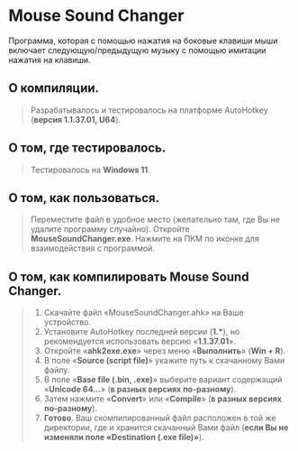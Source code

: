 # Mouse Sound Changer
Программа, которая с помощью нажатия на боковые клавиши мыши включает следующую/предыдущую музыку с помощью имитации нажатия на клавиши. 

## О компиляции.
> Разрабатывалось и тестировалось на платформе AutoHotkey (**версия 1.1.37.01, U64**).

## О том, где тестировалось.
> Тестировалось на **Windows 11**.

## О том, как пользоваться.
> Переместите файл в удобное место (желательно там, где Вы не удалите программу случайно).
> Откройте **MouseSoundChanger.exe**.
> Нажмите на ПКМ по иконке для взаимодействия с программой.

## О том, как компилировать Mouse Sound Changer.
> 1. Скачайте файл «MouseSoundChanger.ahk» на Ваше устройство.
> 2. Установите AutoHotkey последней версии (**1.\***), но рекомендуется использовать версию «**1.1.37.01**».
> 3. Откройте «**ahk2exe.exe**» через меню «**Выполнить**» (**Win + R**).
> 4. В поле «**Source (script file)**» укажите путь к скачанному Вами файлу.
> 5. В поле «**Base file (.bin, .exe)**» выберите вариант содержащий «**Unicode 64...**» (**в разных версиях по-разному**).
> 6. Затем нажмите «**Convert**» или «**Compile**» (**в разных версиях по-разному**).
> 7. **Готово**. Ваш скомпилированный файл расположен в той же директории, где и хранится скачанный Вами файл (**если Вы не изменяли поле «Destination (.exe file)»**).
